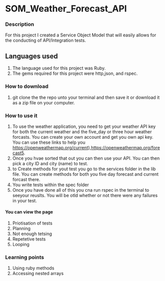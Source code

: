 # SOM_Weather_Forecast_API

### Description 
For this project I created a Service Object Model that will easily allows for the conducting of API/Integration tests.


## Languages used 

1. The language used for this project was Ruby.
2. The gems required for this project were http,json, and rspec.

### How to download
1. git clone the the repo unto your terminal and then save it or download it as a zip file on your computer.

### How to use it 
1. To use the weather application, you need to get your weather API key for both the current weather and  the five_day or three hour weather forcasts. You can create your own account and get you own api key.  You can use these links to help you https://openweathermap.org/current),https://openweathermap.org/forecast5.
2. Once you hvae sorted that out you can then use your API. You can then pick a city ID and city (name) to test.
3. to Create methods for yout test you go to the services folder in the lib file. You can create methods for both you five day forecast and current forcast there.
4. You write tests within the spec folder
5. Once you have done all of this you cna run rspec in the terminal to seeyour reuslts. You will be otld whether or not there were any failures in your test.
 
 
#### You can view the page 

1. Priotisation of tests 
2. Planning
3. Not enough tetsing
4. Repetetive tests
5. Looping 
 

### Learning points
1. Using ruby methods 
2. Accessing nested arrays

